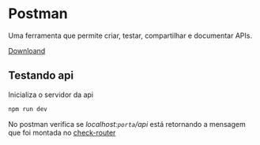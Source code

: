 # Postman

Uma ferramenta que permite criar, testar, compartilhar e documentar APIs.

[Downloand]('https://dl.pstmn.io/download/latest/win64?deviceId=f6cc6e61-3c03-44a3-8f43-98dd9328e0a9')

## Testando api

Inicializa o servidor da api

```sh
npm run dev
```

No postman verifica se _localhost:`porta`/api_ está retornando a mensagem que foi montada no [check-router](../api/src/routes/check-router.ts)
